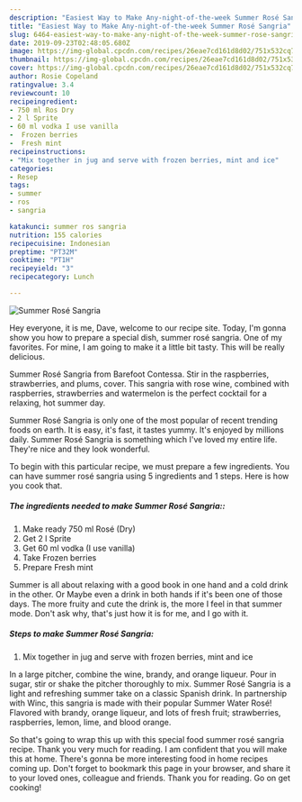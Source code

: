 ```yaml
---
description: "Easiest Way to Make Any-night-of-the-week Summer Rosé Sangria"
title: "Easiest Way to Make Any-night-of-the-week Summer Rosé Sangria"
slug: 6464-easiest-way-to-make-any-night-of-the-week-summer-rose-sangria
date: 2019-09-23T02:48:05.680Z
image: https://img-global.cpcdn.com/recipes/26eae7cd161d8d02/751x532cq70/summer-rose-sangria-recipe-main-photo.jpg
thumbnail: https://img-global.cpcdn.com/recipes/26eae7cd161d8d02/751x532cq70/summer-rose-sangria-recipe-main-photo.jpg
cover: https://img-global.cpcdn.com/recipes/26eae7cd161d8d02/751x532cq70/summer-rose-sangria-recipe-main-photo.jpg
author: Rosie Copeland
ratingvalue: 3.4
reviewcount: 10
recipeingredient:
- 750 ml Ros Dry
- 2 l Sprite
- 60 ml vodka I use vanilla
-  Frozen berries
-  Fresh mint
recipeinstructions:
- "Mix together in jug and serve with frozen berries, mint and ice"
categories:
- Resep
tags:
- summer
- ros
- sangria

katakunci: summer ros sangria
nutrition: 155 calories
recipecuisine: Indonesian
preptime: "PT32M"
cooktime: "PT1H"
recipeyield: "3"
recipecategory: Lunch

---
```



![Summer Rosé Sangria](https://img-global.cpcdn.com/recipes/26eae7cd161d8d02/751x532cq70/summer-rose-sangria-recipe-main-photo.jpg)

Hey everyone, it is me, Dave, welcome to our recipe site. Today, I'm gonna show you how to prepare a special dish, summer rosé sangria. One of my favorites. For mine, I am going to make it a little bit tasty. This will be really delicious.

Summer Rosé Sangria from Barefoot Contessa. Stir in the raspberries, strawberries, and plums, cover. This sangria with rose wine, combined with raspberries, strawberries and watermelon is the perfect cocktail for a relaxing, hot summer day.

Summer Rosé Sangria is only one of the most popular of recent trending foods on earth. It is easy, it's fast, it tastes yummy. It's enjoyed by millions daily. Summer Rosé Sangria is something which I've loved my entire life. They're nice and they look wonderful.


To begin with this particular recipe, we must prepare a few ingredients. You can have summer rosé sangria using 5 ingredients and 1 steps. Here is how you cook that.

##### The ingredients needed to make Summer Rosé Sangria::

1. Make ready 750 ml Rosé (Dry)
1. Get 2 l Sprite
1. Get 60 ml vodka (I use vanilla)
1. Take  Frozen berries
1. Prepare  Fresh mint


Summer is all about relaxing with a good book in one hand and a cold drink in the other. Or Maybe even a drink in both hands if it&#39;s been one of those days. The more fruity and cute the drink is, the more I feel in that summer mode. Don&#39;t ask why, that&#39;s just how it is for me, and I go with it. 

##### Steps to make Summer Rosé Sangria:

1. Mix together in jug and serve with frozen berries, mint and ice


In a large pitcher, combine the wine, brandy, and orange liqueur. Pour in sugar, stir or shake the pitcher thoroughly to mix. Summer Rosé Sangria is a light and refreshing summer take on a classic Spanish drink. In partnership with Winc, this sangria is made with their popular Summer Water Rosé! Flavored with brandy, orange liqueur, and lots of fresh fruit; strawberries, raspberries, lemon, lime, and blood orange. 

So that's going to wrap this up with this special food summer rosé sangria recipe. Thank you very much for reading. I am confident that you will make this at home. There's gonna be more interesting food in home recipes coming up. Don't forget to bookmark this page in your browser, and share it to your loved ones, colleague and friends. Thank you for reading. Go on get cooking!
